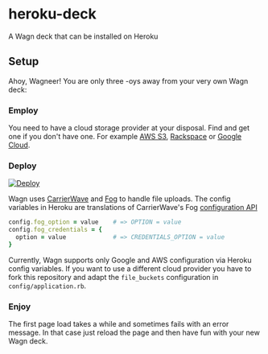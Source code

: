 # heroku-deck
A Wagn deck that can be installed on Heroku

## Setup

Ahoy, Wagneer! You are only three -oys away from your very own Wagn deck:

### Employ

You need to have a cloud storage provider at your disposal. Find and get one if you don't have one. For example
[AWS S3](https://aws.amazon.com/s3/), [Rackspace](https://www.rackspace.com) or [Google Cloud](https://cloud.google.com).

### Deploy

[![Deploy](https://www.herokucdn.com/deploy/button.svg)](https://heroku.com/deploy?template=https://github.com/wagn/heroku-deck)

Wagn uses [CarrierWave](https://github.com/carrierwaveuploader/carrierwave) and [Fog](https://github.com/fog/fog) 
to handle file uploads. The config variables in Heroku are translations of CarrierWave's Fog [configuration API](https://github.com/carrierwaveuploader/carrierwave#fog)

```ruby
config.fog_option = value    # => OPTION = value
config.fog_credentials = {
  option = value             # => CREDENTIALS_OPTION = value
}
```

Currently, Wagn supports only Google and AWS configuration via Heroku config variables. If you want to use a different cloud provider you have to fork this repository and adapt the `file_buckets` configuration in `config/application.rb`.

### Enjoy

The first page load takes a while and sometimes fails with an error message. 
In that case just reload the page and then have fun with your new Wagn deck.
